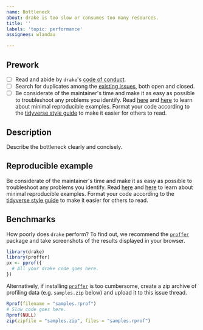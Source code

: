 ```yaml
---
name: Bottleneck
about: drake is too slow or consumes too many resources.
title: ''
labels: 'topic: performance'
assignees: wlandau

---
```


## Prework

- [ ] Read and abide by `drake`'s [code of conduct](https://github.com/ropensci/drake/blob/master/CODE_OF_CONDUCT.md).
- [ ] Search for duplicates among the [existing issues](https://github.com/ropensci/drake/issues), both open and closed.
- [ ] Be considerate of the maintainer's time and make it as easy as possible to troubleshoot any problems you identify. Read [here](https://stackoverflow.com/questions/5963269/how-to-make-a-great-r-reproducible-example) and [here](https://www.tidyverse.org/help/) to learn about minimal reproducible examples. Format your code according to the [tidyverse style guide](https://style.tidyverse.org/) to make it easier for others to read.

## Description

Describe the bottleneck clearly and concisely. 

## Reproducible example

Be considerate of the maintainer's time and make it as easy as possible to troubleshoot any problems you identify. Read [here](https://stackoverflow.com/questions/5963269/how-to-make-a-great-r-reproducible-example) and [here](https://www.tidyverse.org/help/) to learn about minimal reproducible examples. Format your code according to the [tidyverse style guide](https://style.tidyverse.org/) to make it easier for others to read.

## Benchmarks

How poorly does `drake` perform? To find out, we recommend the [`proffer`](https://github.com/wlandau/proffer) package and take screenshots of the results displayed in your browser.

```r
library(drake)
library(proffer)
px <- pprof({
  # All your drake code goes here.
})
```

Alternatively, if installing [`proffer`](https://github.com/wlandau/proffer) is too cumbersome, create a zip archive of profiling data (e.g. `samples.zip` below) and upload it to this issue thread.

```r
Rprof(filename = "samples.rprof")
# Slow code goes here.
Rprof(NULL)
zip(zipfile = "samples.zip", files = "samples.rprof")
```
